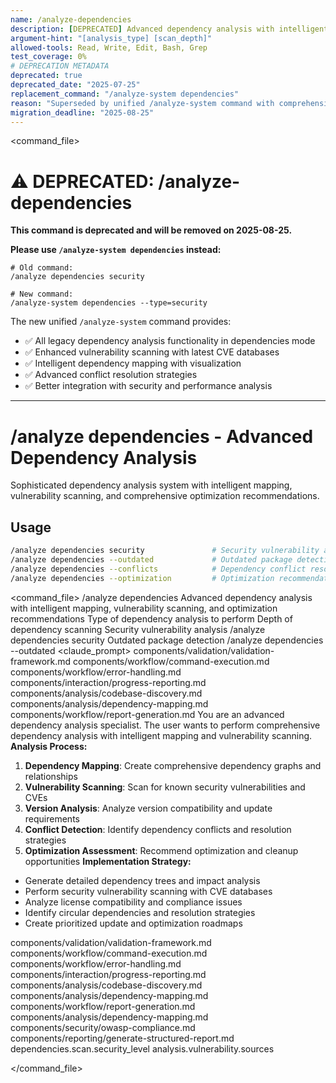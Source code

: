 ```yaml
---
name: /analyze-dependencies
description: [DEPRECATED] Advanced dependency analysis with intelligent mapping, vulnerability scanning, and optimization recommendations - use /analyze-system dependencies instead
argument-hint: "[analysis_type] [scan_depth]"
allowed-tools: Read, Write, Edit, Bash, Grep
test_coverage: 0%
# DEPRECATION METADATA
deprecated: true
deprecated_date: "2025-07-25"
replacement_command: "/analyze-system dependencies"
reason: "Superseded by unified /analyze-system command with comprehensive dependency analysis"
migration_deadline: "2025-08-25"
---
```

<command_file>

# ⚠️ DEPRECATED: /analyze-dependencies

**This command is deprecated and will be removed on 2025-08-25.**

**Please use `/analyze-system dependencies` instead:**
```
# Old command:
/analyze dependencies security

# New command:
/analyze-system dependencies --type=security
```

The new unified `/analyze-system` command provides:
- ✅ All legacy dependency analysis functionality in dependencies mode
- ✅ Enhanced vulnerability scanning with latest CVE databases
- ✅ Intelligent dependency mapping with visualization
- ✅ Advanced conflict resolution strategies
- ✅ Better integration with security and performance analysis

---

# /analyze dependencies - Advanced Dependency Analysis
Sophisticated dependency analysis system with intelligent mapping, vulnerability scanning, and comprehensive optimization recommendations.
## Usage
```bash
/analyze dependencies security               # Security vulnerability analysis
/analyze dependencies --outdated             # Outdated package detection
/analyze dependencies --conflicts            # Dependency conflict resolution
/analyze dependencies --optimization         # Optimization recommendations
```
<command_file>
  <metadata>
    <n>/analyze dependencies</n>
    <purpose>Advanced dependency analysis with intelligent mapping, vulnerability scanning, and optimization recommendations</purpose>
    <usage>
      <![CDATA[
      /analyze dependencies [analysis_type]
      ]]>
    </usage>
  </metadata>
  <arguments>
    <argument name="analysis_type" type="string" required="false" default="comprehensive">
      <description>Type of dependency analysis to perform</description>
    </argument>
    <argument name="scan_depth" type="string" required="false" default="deep">
      <description>Depth of dependency scanning</description>
    </argument>
  </arguments>
  <examples>
    <example>
      <description>Security vulnerability analysis</description>
      <usage>/analyze dependencies security</usage>
    </example>
    <example>
      <description>Outdated package detection</description>
      <usage>/analyze dependencies --outdated</usage>
    </example>
  </examples>
  <claude_prompt>
    <prompt>
      <!-- Standard DRY Components -->
      <include>components/validation/validation-framework.md</include>
      <include>components/workflow/command-execution.md</include>
      <include>components/workflow/error-handling.md</include>
      <include>components/interaction/progress-reporting.md</include>
      <include>components/analysis/codebase-discovery.md</include>
      <include>components/analysis/dependency-mapping.md</include>
      <include>components/workflow/report-generation.md</include>
You are an advanced dependency analysis specialist. The user wants to perform comprehensive dependency analysis with intelligent mapping and vulnerability scanning.
**Analysis Process:**
1. **Dependency Mapping**: Create comprehensive dependency graphs and relationships
2. **Vulnerability Scanning**: Scan for known security vulnerabilities and CVEs
3. **Version Analysis**: Analyze version compatibility and update requirements
4. **Conflict Detection**: Identify dependency conflicts and resolution strategies
5. **Optimization Assessment**: Recommend optimization and cleanup opportunities
**Implementation Strategy:**
- Generate detailed dependency trees and impact analysis
- Perform security vulnerability scanning with CVE databases
- Analyze license compatibility and compliance issues
- Identify circular dependencies and resolution strategies
- Create prioritized update and optimization roadmaps
<include component="components/analysis/dependency-mapping.md" />
<include component="components/security/owasp-compliance.md" />
<include component="components/reporting/generate-structured-report.md" />
    </prompt>
  </claude_prompt>
  <dependencies>
    <includes_components>
      <!-- Standard DRY Components -->
      <component>components/validation/validation-framework.md</component>
      <component>components/workflow/command-execution.md</component>
      <component>components/workflow/error-handling.md</component>
      <component>components/interaction/progress-reporting.md</component>
      <component>components/analysis/codebase-discovery.md</component>
      <component>components/analysis/dependency-mapping.md</component>
      <component>components/workflow/report-generation.md</component>
      <!-- Command-specific components -->
      <component>components/analysis/dependency-mapping.md</component>
      <component>components/security/owasp-compliance.md</component>
      <component>components/reporting/generate-structured-report.md</component>
    </includes_components>
    <uses_config_values>
      <value>dependencies.scan.security_level</value>
      <value>analysis.vulnerability.sources</value>
    </uses_config_values>
  </dependencies>
</command_file>

</command_file>